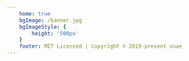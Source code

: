 ```yaml
---
    home: true
    bgImage: /banner.jpg
    bgImageStyle: {
        height: '500px'
    }
    footer: MIT Licensed | Copyright © 2019-present xuae
---
```

